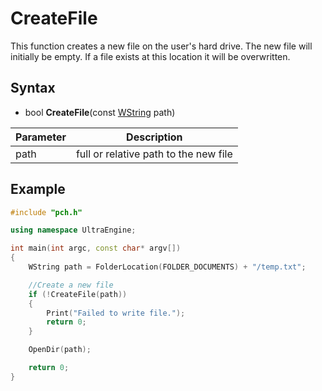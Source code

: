 # CreateFile

This function creates a new file on the user's hard drive. The new file will initially be empty. If a file exists at this location it will be overwritten.

## Syntax
- bool **CreateFile**(const [WString](WString.md) path)

| Parameter | Description |
|---|---|
| path | full or relative path to the new file |

## Example
```c++
#include "pch.h"

using namespace UltraEngine;

int main(int argc, const char* argv[])
{
    WString path = FolderLocation(FOLDER_DOCUMENTS) + "/temp.txt";

    //Create a new file
    if (!CreateFile(path))
    {
        Print("Failed to write file.");
        return 0;
    }

    OpenDir(path);

    return 0;
}
```